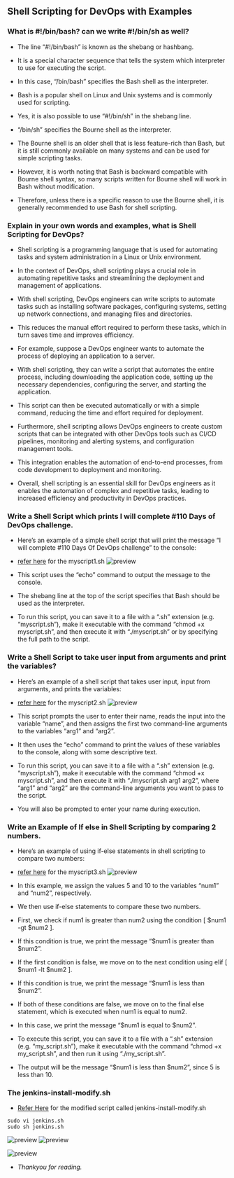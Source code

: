 Shell Scripting for DevOps with Examples
----------------------------------------

### What is #!/bin/bash? can we write #!/bin/sh as well?

* The line “#!/bin/bash” is known as the shebang or hashbang. 
* It is a special character sequence that tells the system which interpreter to use for executing the script.

* In this case, “/bin/bash” specifies the Bash shell as the interpreter. 
* Bash is a popular shell on Linux and Unix systems and is commonly used for scripting.

* Yes, it is also possible to use “#!/bin/sh” in the shebang line. 
* “/bin/sh” specifies the Bourne shell as the interpreter. 
* The Bourne shell is an older shell that is less feature-rich than Bash, but it is still commonly available on many systems and can be used for simple scripting tasks.

* However, it is worth noting that Bash is backward compatible with Bourne shell syntax, so many scripts written for Bourne shell will work in Bash without modification. 
* Therefore, unless there is a specific reason to use the Bourne shell, it is generally recommended to use Bash for shell scripting.


### Explain in your own words and examples, what is Shell Scripting for DevOps?

* Shell scripting is a programming language that is used for automating tasks and system administration in a Linux or Unix environment. 
* In the context of DevOps, shell scripting plays a crucial role in automating repetitive tasks and streamlining the deployment and management of applications.

* With shell scripting, DevOps engineers can write scripts to automate tasks such as installing software packages, configuring systems, setting up network connections, and managing files and directories. 
* This reduces the manual effort required to perform these tasks, which in turn saves time and improves efficiency.

* For example, suppose a DevOps engineer wants to automate the process of deploying an application to a server. 
* With shell scripting, they can write a script that automates the entire process, including downloading the application code, setting up the necessary dependencies, configuring the server, and starting the application. 
* This script can then be executed automatically or with a simple command, reducing the time and effort required for deployment.

* Furthermore, shell scripting allows DevOps engineers to create custom scripts that can be integrated with other DevOps tools such as CI/CD pipelines, monitoring and alerting systems, and configuration management tools. 
* This integration enables the automation of end-to-end processes, from code development to deployment and monitoring.

* Overall, shell scripting is an essential skill for DevOps engineers as it enables the automation of complex and repetitive tasks, leading to increased efficiency and productivity in DevOps practices.


### Write a Shell Script which prints I will complete #110 Days of DevOps challenge.

* Here’s an example of a simple shell script that will print the message “I will complete #110 Days Of DevOps challenge” to the console:

* [refer here](https://github.com/qtaarkayapril23/shell-scripting/blob/main/26april23/myscript1.sh) for the myscript1.sh
![preview](Images/ss1.png)

* This script uses the “echo” command to output the message to the console. 
* The shebang line at the top of the script specifies that Bash should be used as the interpreter.

* To run this script, you can save it to a file with a “.sh” extension (e.g. “myscript.sh”), make it executable with the command “chmod +x myscript.sh”, and then execute it with “./myscript.sh” or by specifying the full path to the script.


### Write a Shell Script to take user input from arguments and print the variables?

* Here’s an example of a shell script that takes user input, input from arguments, and prints the variables:

* [refer here](https://github.com/qtaarkayapril23/shell-scripting/blob/main/26april23/myscript2.sh) for the myscript2.sh
![preview](Images/ss2.png)

* This script prompts the user to enter their name, reads the input into the variable “name”, and then assigns the first two command-line arguments to the variables “arg1” and “arg2”. 
* It then uses the “echo” command to print the values of these variables to the console, along with some descriptive text.

* To run this script, you can save it to a file with a “.sh” extension (e.g. “myscript.sh”), make it executable with the command “chmod +x myscript.sh”, and then execute it with “./myscript.sh arg1 arg2”, where “arg1” and “arg2” are the command-line arguments you want to pass to the script. 
* You will also be prompted to enter your name during execution.


### Write an Example of If else in Shell Scripting by comparing 2 numbers.

* Here’s an example of using if-else statements in shell scripting to compare two numbers:

* [refer here](https://github.com/qtaarkayapril23/shell-scripting/blob/main/26april23/myscript3.sh) for the myscript3.sh
![preview](Images/ss3.png)

* In this example, we assign the values 5 and 10 to the variables “num1” and “num2”, respectively. 
* We then use if-else statements to compare these two numbers.

* First, we check if num1 is greater than num2 using the condition [ $num1 -gt $num2 ]. 
* If this condition is true, we print the message “$num1 is greater than $num2”.

* If the first condition is false, we move on to the next condition using elif [ $num1 -lt $num2 ]. 
* If this condition is true, we print the message “$num1 is less than $num2”.

* If both of these conditions are false, we move on to the final else statement, which is executed when num1 is equal to num2. 
* In this case, we print the message “$num1 is equal to $num2”.

* To execute this script, you can save it to a file with a “.sh” extension (e.g. “my_script.sh”), make it executable with the command “chmod +x my_script.sh”, and then run it using “./my_script.sh”. 
* The output will be the message “$num1 is less than $num2”, since 5 is less than 10.


### The jenkins-install-modify.sh

* [Refer Here](https://github.com/qtaarkayapril23/shell-scripting/blob/main/26april23/jenkins-install-modify.sh) for the modified script called jenkins-install-modify.sh

```
sudo vi jenkins.sh
sudo sh jenkins.sh
```
![preview](Images/ss4.png)
![preview](Images/ss5.png)



![preview](Images/Thank%20you%20.png)

* *Thankyou for reading.*